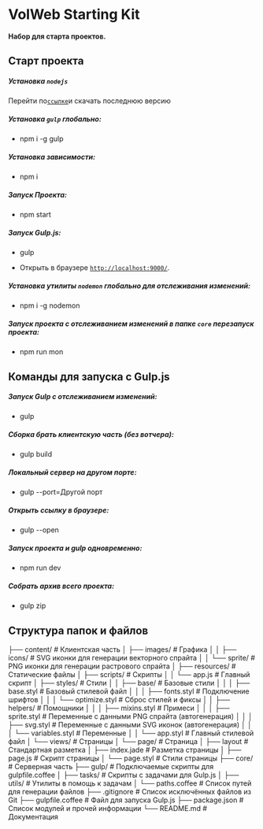 # VolWeb Starting Kit
**Набор для старта проектов.**

## Старт проекта

##### Установка `nodejs`

Перейти по[`ссылке`](https://nodejs.org/)и скачать последнюю версию

##### Установка `gulp` глобально:

- npm i -g gulp

##### Установка зависимости:

- npm i

##### Запуск Проекта:

- npm start

##### Запуск Gulp.js:

- gulp

* Открыть в браузере [`http://localhost:9000/`](http://localhost:9000/).

##### Установка утилиты `nodemon` глобально для отслеживания изменений:

- npm i -g nodemon

##### Запуск проекта с отслеживанием изменений в папке `core` перезапуск проекта:

- npm run mon

## Команды для запуска с Gulp.js

##### Запуск Gulp с отслеживанием изменений:

- gulp

##### Сборка брать клиентскую часть (без вотчера):

- gulp build

##### Локальный сервер на другом порте:

- gulp --port=Другой порт

##### Открыть ссылку в браузерe:

- gulp --open

##### Запуск проекта и gulp одновременно:

- npm run dev

##### Собрать архив всего проекта:

- gulp zip

## Структура папок и файлов

├── content/                    # Клиентская часть
│   ├── images/                 # Графика
│   │   ├── icons/              # SVG иконки для генерации векторного спрайта
│   │   └── sprite/             # PNG иконки для генерации растрового спрайта
│   ├── resources/              # Статические файлы
│   ├── scripts/                # Скрипты
│   │   └── app.js              # Главный скрипт
│   ├── styles/                 # Стили
│   │    ├── base/              # Базовые стили
│   │    │   ├── base.styl      # Базовый стилевой файл
│   │    │   ├── fonts.styl     # Подключение шрифтов
│   │    │   └── optimize.styl  # Сброс стилей и фиксы
│   │    ├── helpers/           # Помощники
│   │    │   ├── mixins.styl    # Примеси
│   │    │   ├── sprite.styl    # Переменные с данными PNG спрайта (автогенерация)
│   │    │   ├── svg.styl       # Переменные с данными SVG иконок (автогенерация)
│   │    │   └── variables.styl # Переменные
│   │    └── app.styl           # Главный стилевой файл
│   └── views/                  # Страницы
│        └── page/              # Страница
│          ├── layout           # Стандартная разметка
│          ├── index.jade       # Разметка страницы
│          ├── page.js          # Скрипт страницы
│          └── page.styl        # Стили страницы
├── core/                       # Серверная часть
├── gulp/                       # Подключаемые скрипты для gulpfile.coffee
│   ├── tasks/                  # Скрипты с задачами для Gulp.js
│   ├── utils/                  # Утилиты в помощь к задачам
│   └── paths.coffee            # Список путей для генерации файлов
├── .gitignore                  # Список исключённых файлов из Git
├── gulpfile.coffee             # Файл для запуска Gulp.js
├── package.json                # Список модулей и прочей информации
└── README.md                   # Документация
